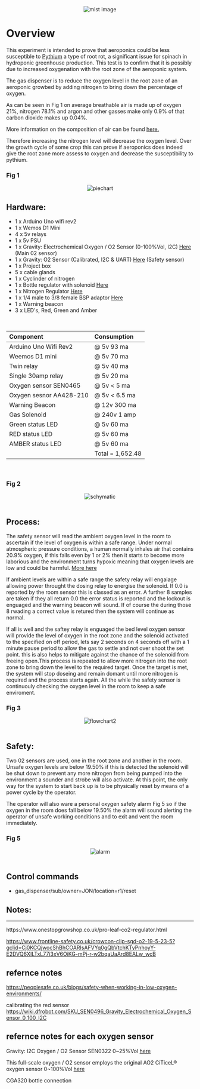 <div align="center">
   <img src="https://github.com/jonathanw82/gas_dispensor/blob/main/media/mist.jpg" alt="mist image"/>
 </div>

# Overview
This experiment is intended to prove that aeroponics could be less susceptible to [Pythium](https://en.wikipedia.org/wiki/Pythium) a type of root rot, a significant issue for spinach in hydroponic greenhouse production. This test is to confirm that it is possibly due to increased oxygenation with the root zone of the aeroponic system.

The gas dispenser is to reduce the oxygen level in the root zone of an aeroponic growbed by adding nitrogen to bring down the percentage of oxygen.

As can be seen in Fig 1 on average breathable air is made up of oxygen 21%, nitrogen 78.1% and argon and other gasses make only 0.9% of that carbon dioxide makes up 0.04%. 

More information on the composition of air can be found [here.](https://en.wikipedia.org/wiki/Atmosphere_of_Earth)

Therefore increasing the nitrogen level will decrease the oxygen level. Over the growth cycle of some crop this can prove if aeroponics does indeed give the root zone more assess to oxygen and decrease the susceptibility to pythium.

### Fig 1
<div align="center">
   <img src="https://github.com/jonathanw82/gas_dispensor/blob/main/media/piechart.jpg" alt="piechart"/>
 </div>


## Hardware:

* 1 x Arduino Uno wifi rev2
* 1 x Wemos D1 Mini
* 4 x 5v relays
* 1 x 5v PSU
* 1 x Gravity: Electrochemical Oxygen / O2 Sensor (0-100%Vol, I2C) [Here](https://www.dfrobot.com/product-2569.html) (Main 02 sensor) 
* 1 x Gravity: O2 Sensor (Calibrated, I2C & UART) [Here](https://thepihut.com/products/gravity-o2-sensor-calibrated-i2c-uart?variant=41620114866371&currency=GBP&utm_medium=product_sync&utm_source=google&utm_content=sag_organic&utm_campaign=sag_organic&gclid=CjwKCAjw586hBhBrEiwAQYEnHaFBwm7ZAKjgB-vlygECEoYnv8AqbQjYx805CCJuayE0CSrMo6SIVhoCAVIQAvD_BwE) (Safety sensor)
* 1 x Project box
* 5 x cable glands
* 1 x Cyclinder of nitrogen
* 1 x Bottle regulator with solenoid [Here](https://www.onestopgrowshop.co.uk/pro-leaf-co2-regulator.html)
* 1 x Nitrogen Regulator [Here](https://www.welduk.com/nitrogen-regulator-p64)
* 1 x 1/4 male to 3/8 female BSP adaptor [Here](https://www.air-compressorsdirect.co.uk/bsp-fittings/taper-1-4-male-to-3-8-female-bsp-adaptor)
* 1 x Warning beacon
* 3 x LED's, Red, Green and Amber

<br>

| Component               | Consumption        |
| :----------------       | :-----------       |
| Arduino Uno Wifi Rev2   | @ 5v 93 ma         |
| Weemos D1 mini          | @ 5v 70 ma         |
| Twin relay              | @ 5v 40 ma         |
| Single 30amp relay      | @ 5v 20 ma         |
| Oxygen sensor SEN0465   | @ 5v < 5 ma        |
| Oxygen sesnor AA428-210 | @ 5v < 6.5 ma      |
| Warning Beacon          | @ 12v 300 ma       |
| Gas Solenoid            | @ 240v 1 amp       |
| Green status LED        | @ 5v 60 ma         |
| RED status LED          | @ 5v 60 ma         |
| AMBER status LED        | @ 5v 60 ma         |
|                         |Total = 1,652.48    |

<br>

### Fig 2
<div align="center">
   <img src="https://github.com/jonathanw82/gas_dispensor/blob/main/media/newschymatic.jpg" alt="schymatic"/>
 </div>
<br>

## Process:
The safety sensor will read the ambient oxygen level in the room to ascertain if the level of oxygen is within a safe range. Under normal atmospheric pressure conditions, a human normally inhales air that contains 20.9% oxygen, if this falls even by 1 or 2% then it starts to become more laborious and the environment turns hypoxic meaning that oxygen levels are low and could be harmful. [More here](#safety)

If ambient levels are within a safe range the safety relay will engaiage allowing power throught the dosing relay to energise the solenoid. If 0.0 is reported by the room sensor this is classed as an error. A further 8 samples are taken if they all return 0.0 the error status is reported and the lockout is enguaged and the warning beacon will sound. If of course the during those 8 rwading a correct value is retured then the system will continue as normal.

If all is well and the saftey relay is enguaged the bed level oxygen sensor will provide the level of oxygen in the root zone and the solenoid activated to the specified on off period, lets say 2 seconds on 4 seconds off with a 1 minute pause period to allow the gas to settle and not over shoot the set point. this is also helps to mitigate against the chance of the solenoid from freeing open.This process is repeated  to allow more nitrogen into the root zone to bring down the level to the required target. Once the target is met, the system will stop doseing and remain domant until more nitrogen is required and the process starts again. All the while the safety sensor is continuouly checking the oxygen level in the room to keep a safe enviroment.
<br>

### Fig 3
<div align="center">
   <img src="https://github.com/jonathanw82/gas_dispensor/blob/main/media/flowchart2.jpg" alt="flowchart2"/>
 </div>
<br>

## Safety:

Two 02 sensors are used, one in the root zone and another in the room. Unsafe oxygen levels are below 19.50% if this is detected the solenoid will be shut down to prevent any more nitrogen from being pumped into the environment a sounder and strobe will also activate. At this point, the only way for the system to start back up is to be physically reset by means of a power cycle by the operator.

The operator will also ware a personal oxygen safety alarm Fig 5 so if the oxygen in the room does fall below 19.50% the alarm will sound alerting the operator of unsafe working conditions and to exit and vent the room immediately.

### Fig 5
<div align="center">
   <img src="https://github.com/jonathanw82/gas_dispensor/blob/main/media/crowcon-clip-sgd--o2jpg_1.jpg" alt="alarm"/>
 </div>

<br>

## Control commands

* gas_dispenser/sub/owner=JON/location=r1/reset

## Notes:

<hr>
https://www.onestopgrowshop.co.uk/pro-leaf-co2-regulator.html


https://www.frontline-safety.co.uk/crowcon-clip-sgd-o2-19-5-23-5?gclid=Cj0KCQjwocShBhCOARIsAFVYq0gQbVtchKTyPnhoyY-E2DVQ6XILTxL77i3xV6OiKG-mPj-r-w2bqaUaArd8EALw_wcB

## refernce notes
https://peoplesafe.co.uk/blogs/safety-when-working-in-low-oxygen-environments/

calibrating the red sensor
https://wiki.dfrobot.com/SKU_SEN0496_Gravity_Electrochemical_Oxygen_Sensor_0_100_I2C


## refernce notes for each oxygen sensor

Gravity: I2C Oxygen / O2 Sensor SEN0322 0~25%Vol [here](https://wiki.dfrobot.com/Gravity_I2C_Oxygen_Sensor_SKU_SEN0322)


This full-scale oxygen / O2 sensor employs the original AO2 CiTiceL® oxygen sensor 0~100%Vol [here](https://wiki.dfrobot.com/SKU_SEN0496_Gravity_Electrochemical_Oxygen_Sensor_0_100_I2C)



CGA320 bottle connection
